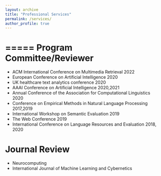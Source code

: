 ```yaml
---
layout: archive
title: "Professional Services"
permalink: /services/
author_profile: true
---
```


=====
Program Committee/Reviewer
=====
 * ACM International Conference on Multimedia Retrieval 2022
 * European Conference on Artificial Intelligence 2020 
 * UK healthcare text analytics conference 2020 
 * AAAI Conference on Artificial Intelligence 2020,2021 
 * Annual Conference of the Association for Computational Linguistics 2020 
 * Conference on Empirical Methods in Natural Language Processing 2017,2019
 * International Workshop on Semantic Evaluation 2019 
 * The Web Conference 2019 
 * International Conference on Language Resources and Evaluation 2018, 2020 

Journal Review
=====
 * Neurocomputing
 * International Journal of Machine Learning and Cybernetics
